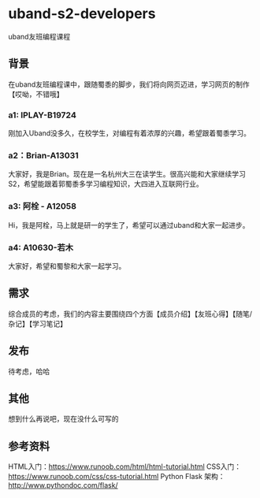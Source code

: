 # uband-s2-developers
uband友班编程课程

## 背景
在uband友班编程课中，跟随蜀黍的脚步，我们将向网页迈进，学习网页的制作【哎呦，不错哦】
### a1: IPLAY-B19724 
刚加入Uband没多久，在校学生，对编程有着浓厚的兴趣，希望跟着蜀黍学习。
### a2：Brian-A13031 
大家好，我是Brian。现在是一名杭州大三在读学生。很高兴能和大家继续学习S2，希望能跟着郭蜀黍多学习编程知识，大四进入互联网行业。
### a3: 阿栓 - A12058 
Hi，我是阿栓，马上就是研一的学生了，希望可以通过uband和大家一起进步。
### a4: A10630-若木 
大家好，希望和蜀黎和大家一起学习。

## 需求
综合成员的考虑，我们的内容主要围绕四个方面【成员介绍】【友班心得】【随笔/杂记】【学习笔记】

## 发布
待考虑，哈哈
## 其他
想到什么再说吧，现在没什么可写的

## 参考资料
HTML入门：https://www.runoob.com/html/html-tutorial.html
CSS入门：https://www.runoob.com/css/css-tutorial.html
Python Flask 架构：http://www.pythondoc.com/flask/
